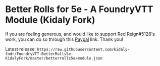 # Better Rolls for 5e - A FoundryVTT Module (Kidaly Fork)
If you are feeling generous, and would like to support Red Reign#5128's work, you can do so through this [Paypal](https://www.paypal.me/RedReignDonate) link. Thank you!

Latest release: `https://raw.githubusercontent.com/kidaly-fndr/FoundryVTT-BetterRolls5e-KidalyFork/master/betterrolls5e/module.json`